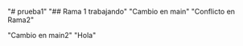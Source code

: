 "# prueba1" 
"## Rama 1 trabajando" 
"Cambio en main" 
"Conflicto en Rama2" 

"Cambio en main2" 
"Hola" 
